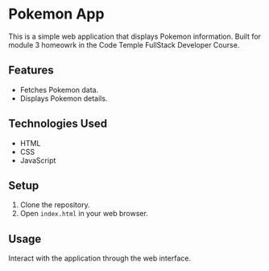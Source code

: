 # Pokemon App

This is a simple web application that displays Pokemon information. Built for module 3 homeowrk in the Code Temple FullStack Developer Course.

## Features

*   Fetches Pokemon data.
*   Displays Pokemon details.

## Technologies Used

*   HTML
*   CSS
*   JavaScript

## Setup

1.  Clone the repository.
2.  Open `index.html` in your web browser.

## Usage

Interact with the application through the web interface.
